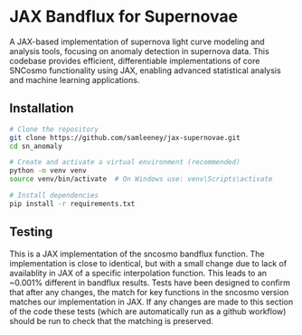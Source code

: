 # JAX Bandflux for Supernovae

A JAX-based implementation of supernova light curve modeling and analysis tools, focusing on anomaly detection in supernova data. This codebase provides efficient, differentiable implementations of core SNCosmo functionality using JAX, enabling advanced statistical analysis and machine learning applications.

## Installation

```bash
# Clone the repository
git clone https://github.com/samleeney/jax-supernovae.git
cd sn_anomaly

# Create and activate a virtual environment (recommended)
python -m venv venv
source venv/bin/activate  # On Windows use: venv\Scripts\activate

# Install dependencies
pip install -r requirements.txt
```

## Testing

This is a JAX implementation of the sncosmo bandflux function. The implementation is close to identical, but with a small change due to lack of availablity in JAX of a specific interpolation function. This leads to an ~0.001% different in bandflux results. Tests have been designed to confirm that after any changes, the match for key functions in the sncosmo version matches our implementation in JAX. If any changes are made to this section of the code these tests (which are automatically run as a github workflow) should be run to check that the matching is preserved. 